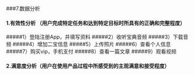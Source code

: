 ###7.数据分析
#### 1.有效性分析 （用户完成特定任务和达到特定目标时所具有的正确和完整程度）
#####1）登陆注册App，并填写资料
#####2）收听宝典音频
#####3）下载音频
#####4）增加二宝信息
#####5）上传照片
#####6）查看个人信息
#####7）购买vip，手机支付
#####8）查看一篇文章
#####9）观看视频

#### 2.满意度分析（用户在使用产品过程中所感受到的主观满意和接受程度）